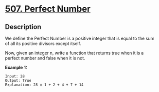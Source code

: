 # [507. Perfect Number][title]

## Description

We define the Perfect Number is a positive integer that is equal to the sum of all its positive divisors except itself.

Now, given an integer n, write a function that returns true when it is a perfect number and false when it is not.

**Example 1:**

```
Input: 28
Output: True
Explanation: 28 = 1 + 2 + 4 + 7 + 14
```



[title]: https://leetcode.com/problems/perfect-number/
